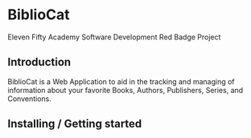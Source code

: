 # BiblioCat
Eleven Fifty Academy Software Development Red Badge Project

## Introduction
BiblioCat is a Web Application to aid in the tracking and managing of information about your favorite Books, Authors, Publishers, Series, and Conventions.

## Installing / Getting started

